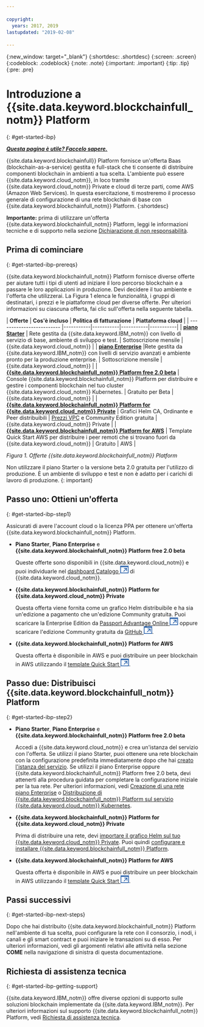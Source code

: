 ```yaml
---

copyright:
  years: 2017, 2019
lastupdated: "2019-02-08"

---
```


{:new_window: target="_blank"}
{:shortdesc: .shortdesc}
{:screen: .screen}
{:codeblock: .codeblock}
{:note: .note}
{:important: .important}
{:tip: .tip}
{:pre: .pre}

# Introduzione a {{site.data.keyword.blockchainfull_notm}} Platform
{: #get-started-ibp}

***[Questa pagina è utile? Faccelo sapere.](https://www.surveygizmo.com/s3/4501493/IBM-Blockchain-Documentation)***

{{site.data.keyword.blockchainfull}} Platform fornisce un'offerta Baas (blockchain-as-a-service) gestita e full-stack che ti consente di distribuire componenti blockchain in ambienti a tua scelta. L'ambiente può essere {{site.data.keyword.cloud_notm}}, in loco tramite {{site.data.keyword.cloud_notm}} Private e cloud di terze parti, come AWS (Amazon Web Services). In questa esercitazione, ti mostreremo il processo generale di configurazione di una rete blockchain di base con {{site.data.keyword.blockchainfull_notm}} Platform.
{:shortdesc}

**Importante:** prima di utilizzare un'offerta {{site.data.keyword.blockchainfull_notm}} Platform, leggi le informazioni tecniche e di supporto nella sezione [Dichiarazione di non responsabilità](/docs/services/blockchain/needtoknow.html#disclaimer).


## Prima di cominciare
{: #get-started-ibp-prereqs}

{{site.data.keyword.blockchainfull_notm}} Platform fornisce diverse offerte per aiutare tutti i tipi di utenti ad iniziare il loro percorso blockchain e a passare le loro applicazioni in produzione. Devi decidere il tuo ambiente e l'offerta che utilizzerai. La Figura 1 elenca le funzionalità, i gruppi di destinatari, i prezzi e le piattaforme cloud per diverse offerte. Per ulteriori informazioni su ciascuna offerta, fai clic sull'offerta nella seguente tabella.

| **Offerte** | **Cos'è incluso** | **Politica di fatturazione** | **Piattaforma cloud** |
| ------------------------- |-----------|-----------|-----------|-----------|
| [**piano Starter**](/docs/services/blockchain/starter_plan.html#starter-plan-about) | Rete gestita da {{site.data.keyword.IBM_notm}} con livello di servizio di base, ambiente di sviluppo e test. | Sottoscrizione mensile | {{site.data.keyword.cloud_notm}} |
| [**piano Enterprise**](/docs/services/blockchain/enterprise_plan.html#enterprise-plan-about) |Rete gestita da {{site.data.keyword.IBM_notm}} con livelli di servizio avanzati e ambiente pronto per la produzione enterprise. | Sottoscrizione mensile | {{site.data.keyword.cloud_notm}} |
| [**{{site.data.keyword.blockchainfull_notm}} Platform free 2.0 beta**](/docs/services/blockchain/howto/ibp-console.html#ibp-console-overview) | Console {{site.data.keyword.blockchainfull_notm}} Platform per distribuire e gestire i componenti blockchain nel tuo cluster {{site.data.keyword.cloud_notm}} Kubernetes. | Gratuito per Beta | {{site.data.keyword.cloud_notm}} |
| [**{{site.data.keyword.blockchainfull_notm}} Platform for {{site.data.keyword.cloud_notm}} Private**](/docs/services/blockchain/ibp-for-icp-about.html#ibp-icp-about) | Grafici Helm CA, Ordinante e Peer distribuibili | [Prezzi VPC](/docs/services/blockchain/ibp-for-icp-about.html#ibp-icp-about-pricing) e Community Edition gratuita | {{site.data.keyword.cloud_notm}} Private |
| [**{{site.data.keyword.blockchainfull_notm}} Platform for AWS**](/docs/services/blockchain/howto/remote_peer.html#remote-peer-aws-about) | Template Quick Start AWS per distribuire i peer remoti che si trovano fuori da {{site.data.keyword.cloud_notm}} | Gratuito | AWS |

*Figura 1. Offerte {{site.data.keyword.blockchainfull_notm}} Platform*

Non utilizzare il piano Starter o la versione beta 2.0 gratuita per l'utilizzo di produzione. È un ambiente di sviluppo e test e non è adatto per i carichi di lavoro di produzione.
{: important}

## Passo uno: Ottieni un'offerta
{: #get-started-ibp-step1}

Assicurati di avere l'account cloud o la licenza PPA per ottenere un'offerta {{site.data.keyword.blockchainfull_notm}} Platform.

* **Piano Starter**, **Piano Enterprise** e **{{site.data.keyword.blockchainfull_notm}} Platform free 2.0 beta**

  Queste offerte sono disponibili in {{site.data.keyword.cloud_notm}} e puoi individuarle nel [dashboard Catalogo ![Icona link esterno](images/external_link.svg "Icona link esterno")](https://cloud.ibm.com/catalog "Catalog") di {{site.data.keyword.cloud_notm}}.

* **{{site.data.keyword.blockchainfull_notm}} Platform for {{site.data.keyword.cloud_notm}} Private**

  Questa offerta viene fornita come un grafico Helm distribuibile e ha sia un'edizione a pagamento che un'edizione Community gratuita. Puoi scaricare la Enterprise Edition da [Passport Advantage Online ![Icona link esterno](images/external_link.svg "Icona link esterno")](https://www.ibm.com/software/passportadvantage/pao_customer.html) oppure scaricare l'edizione Community gratuita da [GitHub ![Icona link esterno](images/external_link.svg "Icona link esterno")](https://github.com/IBM/charts/blob/master/repo/stable/ibm-blockchain-platform-dev-1.0.0.tgz).

* **{{site.data.keyword.blockchainfull_notm}} Platform for AWS**

  Questa offerta è disponibile in AWS e puoi distribuire un peer blockchain in AWS utilizzando il [template Quick Start ![Icona link esterno](images/external_link.svg "Icona link esterno")](https://aws.amazon.com/quickstart/architecture/ibm-blockchain-platform/).

## Passo due: Distribuisci {{site.data.keyword.blockchainfull_notm}} Platform
{: #get-started-ibp-step2}

* **Piano Starter**, **Piano Enterprise** e **{{site.data.keyword.blockchainfull_notm}} Platform free 2.0 beta**

  Accedi a {{site.data.keyword.cloud_notm}} e crea un'istanza del servizio con l'offerta. Se utilizzi il piano Starter, puoi ottenere una rete blockchain con la configurazione predefinita immediatamente dopo che hai [creato l'istanza del servizio](/docs/services/blockchain/get_start_starter_plan.html#getting-started-with-starter-plan). Se utilizzi il piano Enterprise oppure {{site.data.keyword.blockchainfull_notm}} Platform free 2.0 beta, devi attenerti alla procedura guidata per completare la configurazione iniziale per la tua rete. Per ulteriori informazioni, vedi [Creazione di una rete piano Enterprise](/docs/services/blockchain/get_start.html#getting-started-with-enterprise-plan-create-network) o [Distribuzione di {{site.data.keyword.blockchainfull_notm}} Platform sul servizio {{site.data.keyword.cloud_notm}} Kubernetes](/docs/services/blockchain/howto/ibp-v2-deploy-iks.html#ibp-v2-deploy-iks).

* **{{site.data.keyword.blockchainfull_notm}} Platform for {{site.data.keyword.cloud_notm}} Private**

  Prima di distribuire una rete, devi [importare il grafico Helm sul tuo {{site.data.keyword.cloud_notm}} Private](/docs/services/blockchain/howto/helm_install_icp.html#helm-install). Puoi quindi [configurare e installare {{site.data.keyword.blockchainfull_notm}} Platform](/docs/services/blockchain/howto/ibp-console-deploy-icp.html#ibp-console-deploy-icp).

* **{{site.data.keyword.blockchainfull_notm}} Platform for AWS**

  Questa offerta è disponibile in AWS e puoi distribuire un peer blockchain in AWS utilizzando il [template Quick Start ![Icona link esterno](images/external_link.svg "Icona link esterno")](https://aws.amazon.com/quickstart/architecture/ibm-blockchain-platform/).

## Passi successivi
{: #get-started-ibp-next-steps}

Dopo che hai distribuito {{site.data.keyword.blockchainfull_notm}} Platform nell'ambiente di tua scelta, puoi configurare la rete con il consorzio, i nodi, i canali e gli smart contract e puoi iniziare le transazioni su di esso. Per ulteriori informazioni, vedi gli argomenti relativi alle attività nella sezione **COME** nella navigazione di sinistra di questa documentazione.

## Richiesta di assistenza tecnica
{: #get-started-ibp-getting-support}

{{site.data.keyword.IBM_notm}} offre diverse opzioni di supporto sulle soluzioni blockchain implementate da {{site.data.keyword.IBM_notm}}. Per ulteriori informazioni sul supporto {{site.data.keyword.blockchainfull_notm}} Platform, vedi [Richiesta di assistenza tecnica](/docs/services/blockchain/ibmblockchain_support.html#blockchain-support).

